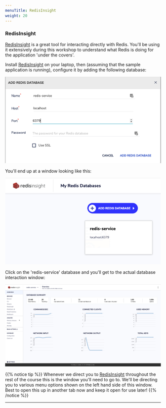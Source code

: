 ```yaml
---
menuTitle: RedisInsight
weight: 20
---
```


### RedisInsight
[RedisInsight] is a great tool for interacting directly with Redis. You'll be using it extensively during this workshop to understand what Redis is doing for the application 'under the covers'.

Install [RedisInsight] on your laptop, then (assuming that the sample application is running), configure it by adding the following database:

![alt redis database configuration][rdb_config]

You'll end up at a window looking like this:

![add-database]

Click on the 'redis-service' database and you'll get to the actual database interaction window:

![redis-service]

{{% notice tip %}}
Whenever we direct you to [RedisInsight] throughout the rest of the course this is the window you'll need to go to. We'll be directing you to various menu options shown on the left hand side of this window. Best to open this up in another tab now and keep it open for use later!
{{% /notice %}}

----------
[add-database]: add-database.png
[redis-service]: redis-service.png
[RedisInsight]: https://redislabs.com/redis-enterprise/redis-insight/
[rdb_config]: rdb_config.png
